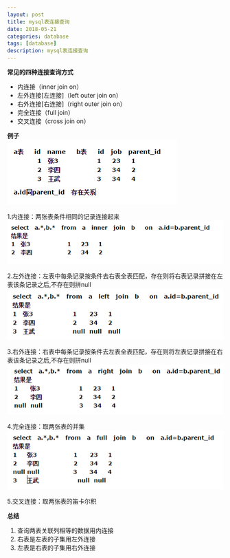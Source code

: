 ```yaml
---
layout: post
title: mysql表连接查询
date: 2018-05-21
categories: database
tags: [database]
description: mysql表连接查询
---
```


**常见的四种连接查询方式**
- 内连接（inner join on）
- 左外连接[左连接]（left outer join on）
- 右外连接[右连接]（right outer join on）
- 完全连接（full join）
- 交叉连接（cross join on）

**例子**<br/>
![](/images/q1.png)

1.内连接：两张表条件相同的记录连接起来
![](/images/q2.png)

2.左外连接：左表中每条记录按条件去右表全表匹配，存在则将右表记录拼接在左表该条记录之后,不存在则拼null
![](/images/q3.png)

3.右外连接：右表中每条记录按条件去左表全表匹配，存在则将左表记录拼接在右表该条记录之后,不存在则拼null
![](/images/q4.png)

4.完全连接：取两张表的并集
![](/images/q5.png)

5.交叉连接：取两张表的笛卡尔积

**总结**
1. 查询两表关联列相等的数据用内连接
2. 右表是左表的子集用左外连接
3. 左表是右表的子集用右外连接